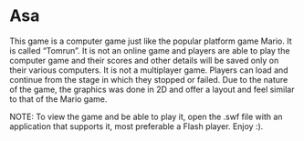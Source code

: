 # Asa
This game is a computer game just like the popular platform game Mario. It is called “Tomrun”. It is not an online game and players are able to play the computer game and their scores and other details will be saved only on their various computers. It is not a multiplayer game. Players can load and continue from the stage in which they stopped or failed. Due to the nature of the game, the graphics was done in 2D and offer a layout and feel similar to that of the Mario game.

NOTE: To view the game and be able to play it, open the .swf file with an application that supports it, most preferable a Flash player. Enjoy :).
